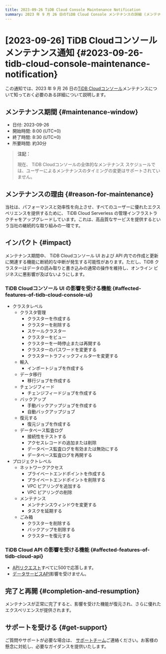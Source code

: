```yaml
---
title: 2023-09-26 TiDB Cloud Console Maintenance Notification
summary: 2023 年 9 月 26 日のTiDB Cloud Console メンテナンスの詳細 (メンテナンス期間、理由、影響など) について説明します。
---
```


# [2023-09-26] TiDB Cloudコンソールメンテナンス通知 {#2023-09-26-tidb-cloud-console-maintenance-notification}

この通知では、2023 年 9 月 26 日の[TiDB Cloudコンソール](https://tidbcloud.com/)メンテナンスについて知っておく必要のある詳細について説明します。

## メンテナンス期間 {#maintenance-window}

-   日付: 2023-09-26
-   開始時間: 8:00 (UTC+0)
-   終了時間: 8:30 (UTC+0)
-   所要時間: 約30分

> **注記：**
>
> 現在、 TiDB Cloudコンソールの全体的なメンテナンス スケジュールでは、ユーザーによるメンテナンスのタイミングの変更はサポートされていません。

## メンテナンスの理由 {#reason-for-maintenance}

当社は、パフォーマンスと効率性を向上させ、すべてのユーザーに優れたエクスペリエンスを提供するために、 TiDB Cloud Serverless の管理インフラストラクチャをアップグレードしています。これは、高品質なサービスを提供するという当社の継続的な取り組みの一環です。

## インパクト {#impact}

メンテナンス期間中、 TiDB Cloudコンソール UI および API 内での作成と更新に関連する機能に断続的な中断が発生する可能性があります。ただし、TiDB クラスターはデータの読み取りと書き込みの通常の操作を維持し、オンライン ビジネスに悪影響が及ばないようにします。

### TiDB Cloudコンソール UI の影響を受ける機能 {#affected-features-of-tidb-cloud-console-ui}

-   クラスタレベル
    -   クラスタ管理
        -   クラスターを作成する
        -   クラスターを削除する
        -   スケールクラスター
        -   クラスターをビュー
        -   クラスターを一時停止または再開する
        -   クラスターのパスワードを変更する
        -   クラスタートラフィックフィルターを変更する
    -   輸入
        -   インポートジョブを作成する
    -   データ移行
        -   移行ジョブを作成する
    -   チェンジフィード
        -   チェンジフィードジョブを作成する
    -   バックアップ
        -   手動バックアップジョブを作成する
        -   自動バックアップジョブ
    -   復元する
        -   復元ジョブを作成する
    -   データベース監査ログ
        -   接続性をテストする
        -   アクセスレコードの追加または削除
        -   データベース監査ログを有効または無効にする
        -   データベース監査ログを再開する
-   プロジェクトレベル
    -   ネットワークアクセス
        -   プライベートエンドポイントを作成する
        -   プライベートエンドポイントを削除する
        -   VPC ピアリングを追加する
        -   VPC ピアリングの削除
    -   メンテナンス
        -   メンテナンスウィンドウを変更する
        -   タスクを延期する
    -   ごみ箱
        -   クラスターを削除する
        -   バックアップを削除する
        -   クラスターを復元する

### TiDB Cloud API の影響を受ける機能 {#affected-features-of-tidb-cloud-api}

-   [APIリクエスト](https://docs.pingcap.com/tidbcloud/api/v1beta)すべてに500で応答します。
-   [データサービスAPI](https://docs.pingcap.com/tidbcloud/data-service-overview)影響を受けません。

## 完了と再開 {#completion-and-resumption}

メンテナンスが正常に完了すると、影響を受けた機能が復元され、さらに優れたエクスペリエンスが提供されます。

## サポートを受ける {#get-support}

ご質問やサポートが必要な場合は、 [サポートチーム](/tidb-cloud/tidb-cloud-support.md)ご連絡ください。お客様の懸念に対処し、必要なガイダンスを提供いたします。
